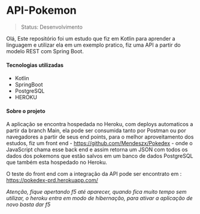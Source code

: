 # API-Pokemon
>Status: Desenvolvimento

Olá, Este repositório foi um estudo que fiz em Kotlin para aprender a linguagem e utilizar ela em um exemplo pratico, fiz uma API a partir do modelo REST com Spring Boot.

<h4>Tecnologias utilizadas</h4>

* Kotlin
* SpringBoot
* PostgreSQL
* HEROKU

<h4>Sobre o projeto</h4>

A aplicação se encontra hospedada no Heroku, com deploys automaticos a partir da branch Main, ela pode ser consumida tanto por Postman ou por navegadores a partir de seus end points, para o melhor aproveitamento dos estudos, fiz um front end - https://github.com/Mendeszx/Pokedex - onde o JavaScript chama esse back end e assim retorna um JSON com todos os dados dos pokemons que estão salvos em um banco de dados PostgreSQL que também esta hospedado no Heroku.

O teste do front end com a integração da API pode ser encontrato em : https://pokedex-prd.herokuapp.com/

*Atenção, fique apertando f5 até aparecer, quando fica muito tempo sem utilizar, o heroku entra em modo de hibernação, para ativar a aplicação de novo basta dar f5*


